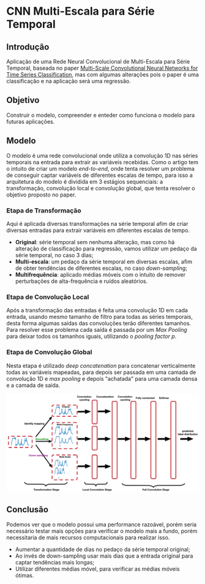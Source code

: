 # CNN Multi-Escala para Série Temporal

## Introdução
Aplicação de uma Rede Neural Convolucional de Multi-Escala para Série Temporal, baseada no paper [Multi-Scale Convolutional Neural Networks for Time Series
Classification](https://arxiv.org/pdf/1603.06995.pdf), mas com algumas alterações pois o paper é uma classificação e na aplicação será uma regressão.

## Objetivo
Construir o modelo, compreender e enteder como funciona o modelo para futuras aplicações.

## Modelo
O modelo é uma rede convolucional onde utiliza a convolução 1D nas séries temporais na entrada para extrair as variáveis recebidas.
Como o artigo tem o intuito de criar um modelo *end-to-end*, onde tenta resolver um problema de conseguir captar variáveis de diferentes escalas de tempo, para isso a arquitetura do modelo é dividida em 3 estágios sequenciais: a transformação, convolução local e convolução global, que tenta resolver o objetivo proposto no paper.

### Etapa de Transformação
Aqui é aplicada diversas transformações na série temporal afim de criar diversas entradas para extrair variáveis em diferentes escalas de tempo.
* **Original**: série temporal sem nenhuma alteração, mas como há alteração de classificação para regressão, vamos utilizar um pedaço da série temporal, no caso 3 dias;
* **Multi-escala**: um pedaço da série temporal em diversas escalas, afim de obter tendências de diferentes escalas, no caso *down-sampling*;
* **Multifrequência**: aplicado médias móveis com o intuito de remover perturbações de alta-frequência e ruídos aleatórios.

### Etapa de Convolução Local
Após a transformação das entradas é feita uma convolução 1D em cada entrada, usando mesmo tamanho de filtro para todas as séries temporais, desta forma algumas saídas das convoluções terão diferentes tamanhos. Para resolver esse problema cada saída é passada por um *Max Pooling* para deixar todos os tamanhos iguais, utilizando o *pooling factor p*.

### Etapa de Convolução Global
Nesta etapa é utilizado *deep concatenation* para concatenar verticalmente todas as variáveis mapeadas, para depois ser passada em uma camada de convolução 1D e *max pooling* e depois "achatada" para uma camada densa e a camada de saída.

![Arquitetura da Rede](https://github.com/LucasKido/multi-scale-cnn-ts/blob/main/image/cnn_arch.PNG "Arquitetura da Rede")

## Conclusão
Podemos ver que o modelo possui uma performance razoável, porém seria necessário testar mais opções para verificar o modelo mais a fundo, porém necessitaria de mais recursos computacionais para realizar isso.
* Aumentar a quantidade de dias no pedaço da série temporal original;
* Ao invés de down-sampling usar mais dias que a entrada original para captar tendências mais longas;
* Utilizar diferentes médias móvel, para verificar as médias móveis ótimas.